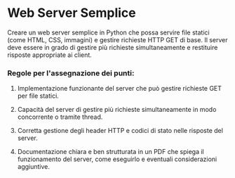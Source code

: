 # Web Server Semplice



Creare un web server semplice in Python che possa servire file statici (come HTML, CSS, immagini) e gestire richieste HTTP GET di base. Il server deve essere in grado di gestire più richieste simultaneamente e restituire risposte appropriate ai client.



### Regole per l'assegnazione dei punti:

1) Implementazione funzionante del server che può gestire richieste GET per file statici.

2) Capacità del server di gestire più richieste simultaneamente in modo concorrente o tramite thread.

3) Corretta gestione degli header HTTP e codici di stato nelle risposte del server.

4) Documentazione chiara e ben strutturata in un PDF che spiega il funzionamento del server, come eseguirlo e eventuali considerazioni aggiuntive.